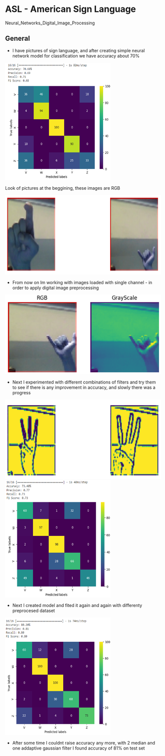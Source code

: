 # ASL - American Sign Language
Neural_Networks_Digital_Image_Processing

## General
 - I have pictures of sign language, and after creating simple neural network model for classification we have accuracy about 70%

<img src="Pictures/no_filter.PNG" alt="Alt Text" width="342" height="378">

Look of pictures at the beggining, these images are RGB

<img src="Pictures/start1.PNG" alt="Alt Text" width="612" height="256">

- From now on Im working with images loaded with single channel - in order to apply digital image preprocessing

<img src="Pictures/start2.PNG" alt="Alt Text" width="512" height="256">

- Next I experimented with different combinations of filters and try them to see if there is any improvement in accuracy, and slowly there was a progress
  
<img src="Pictures/post_adaptive.PNG" alt="Alt Text" width="582" height="256">

<img src="Pictures/adaptive_results.PNG" alt="Alt Text" width="342" height="378">

- Next I created model and fited it again and again with differenty preprocesed dataset

<img src="Pictures/combination.PNG" alt="Alt Text" width="342" height="378">

- After some time I couldnt raise accuracy any more, with 2 median and one addaptive gaussian filter I found accuracy of 81% on test set




